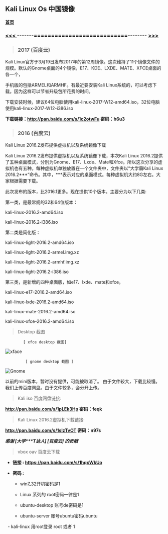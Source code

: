 Kali Linux Os  中国镜像
----------------------

**[首页][index]**

### [ <<< ][before]     -------===========================-------- [ >>> ][next] ###


> ### 2017 (百度云)

Kali Linux官方于3月19日发布2017年的第12周镜像。这次维持了11个镜像文件的规模。默认的Gnome桌面的4个镜像，E17、KDE、LXDE、MATE、XFCE桌面的各一个，

手机版的包括ARMEL和ARMHF。有最近要安装Kali Linux系统的，可以考虑下载。因为这样可以节省升级包所花费的时间。

下载安装时候，建议64位电脑使用kali-linux-2017-W12-amd64.iso，32位电脑使用kali-linux-2017-W12-i386.iso

 **下载链接：http://pan.baidu.com/s/1c2otwFu 密码：h6u3**


> ### 2016 (百度云)  

 Kali Linux 2016.2发布提供虚拟机以及系统镜像下载

 Kali Linux 2016.2发布提供虚拟机以及系统镜像下载，本次Kali Linux 2016.2提供了五种桌面模式，分别为Gnome、E17、Lxde、Mate和Xfce。所以这次分享的虚拟机也有五种。每种虚拟机单独放置在一个文件夹中，文件夹以“大学霸Kali Linux 2016.2\*\*\*”命令。其中，\***表示对应的桌面模式。每种虚拟机大约8G左右。大家根据需要下载。

 此次发布的版本，比2016.1更多。现在提供10个版本。主要分为以下几类:

 第一类，是最常规的32和64位版本：

 kali-linux-2016.2-amd64.iso

 kali-linux-2016.2-i386.iso

 第二类是简化版：

 kali-linux-light-2016.2-amd64.iso

 kali-linux-light-2016.2-armel.img.xz

 kali-linux-light-2016.2-armhf.img.xz

 kali-linux-light-2016.2-i386.iso

 第三类，是新增的四种桌面版，如e17、lxde、mate和xfce。

 kali-linux-e17-2016.2-amd64.iso

 kali-linux-lxde-2016.2-amd64.iso

 kali-linux-mate-2016.2-amd64.iso

 kali-linux-xfce-2016.2-amd64.iso

> Desktop 截图

			[ xfce desktop 截图]

![xface](http://img.blog.csdn.net/20160901105850586?watermark/2/text/aHR0cDovL2Jsb2cuY3Nkbi5uZXQv/font/5a6L5L2T/fontsize/400/fill/I0JBQkFCMA==/dissolve/70/gravity/Center)

             [ gnome desktop 截图 ]

![Gnome](http://img.blog.csdn.net/20160901105840289?watermark/2/text/aHR0cDovL2Jsb2cuY3Nkbi5uZXQv/font/5a6L5L2T/fontsize/400/fill/I0JBQkFCMA==/dissolve/70/gravity/Center)

 以前的mini版本，暂时没有提供，可能被取消了。
 由于文件较大，下载比较慢。我们上传百度网盘。由于文件较多，会分开上传。

> Kali iso 百度网盘链接:

 **http://pan.baidu.com/s/1pLEk3Hp 密码：feqk**

 > Kali Linux 2016.2虚拟机下载链接:

**http://pan.baidu.com/s/1slzTvOT 密码：n97s**


**_感谢 [大学\*\*\*T达人] [百度云] 的贡献_**


> vbox oav 百度云下载

- **链接 : https://pan.baidu.com/s/1hqxWkUo**

- **密码 :**

   - win7_32开机密码是1

   - Linux 系列的 root密码一律是1

   - ubuntu-desktop 账号de密码是1

   - ubuntu-server 账号ubuntu密码ubuntu

   - kali-linux 用root登录 root 或者 1

[before]: https://hewei-github.github.io/wechat/w0.html
[next]: https://hewei-github.github.io/wechat/w2.html
[nav]: https://hewei-github.github.io/nav/main.html
[index]: https://hewei-github.github.io/
